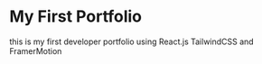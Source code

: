 # My First Portfolio
this is my first developer portfolio using React.js TailwindCSS and FramerMotion
